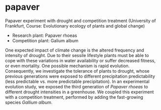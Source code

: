 # papaver
Papaver experiment with drought and competition treatment (University of Frankfurt, Course: Evolutionary ecology of plants and global change)

* Research plant: Papaver rhoeas
* Competition plant: Galium album


One expected impact of climate change is the altered frequency and intensity of drought. Due to their sessile lifestyle plants must be able to cope with these variations in water availability or suffer decreased fitness, or even mortality. One possible mechanism is rapid evolution. Consequently, we investigate the tolerance of plants to drought, whose previous generations were exposed to different precipitation predictability (less predictable vs. more predictable precipitation). In an experimental evolution study, we exposed the third generation of *Papaver rhoeas* to different drought intensities in a greenhouse. We coupled this experiment with a competition treatment, performed by adding the fast-growing species *Gallium album*. 
